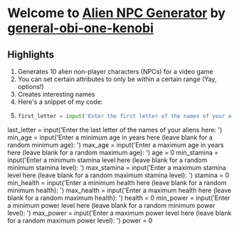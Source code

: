 # Welcome to [Alien NPC Generator](https://github.com/general-obi-one-kenobi/npc-generator/blob/main/main.py) by [general-obi-one-kenobi](https://github.com/general-obi-one-kenobi/npc-generator/tree/ma)

## Highlights
1. Generates 10 alien non-player characters (NPCs) for a video game
2. You can set certain attributes to only be within a certain range (Yay, options!)
3. Creates interesting names
4. Here's a snippet of my code:
5. ```python
   first_letter = input('Enter the first letter of the names of your aliens here (Leave blank for a random starting letter): ')
last_letter = input('Enter the last letter of the names of your aliens here: ')
min_age = input('Enter a minimum age in years here (leave blank for a random minimum age): ')
max_age = input('Enter a maximum age in years here (leave blank for a random maximum age): ')
age = 0
min_stamina = input('Enter a minimum stamina level here (leave blank for a random minimum stamina level): ')
max_stamina = input('Enter a maximum stamina level here (leave blank for a random maximum stamina level): ')
stamina = 0
min_health = input('Enter a minimum health here (leave blank for a random minimum health): ')
max_health = input('Enter a maximum health here (leave blank for a random maximum health): ')
health = 0
min_power = input('Enter a minimum power level here (leave blank for a random minimum power level): ')
max_power = input('Enter a maximum power level here (leave blank for a random maximum power level): ')
power = 0
```
